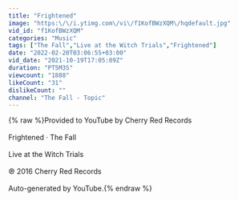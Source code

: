 ```yaml
---
title: "Frightened"
image: "https:\/\/i.ytimg.com\/vi\/f1KofBWzXQM\/hqdefault.jpg"
vid_id: "f1KofBWzXQM"
categories: "Music"
tags: ["The Fall","Live at the Witch Trials","Frightened"]
date: "2022-02-20T03:06:55+03:00"
vid_date: "2021-10-19T17:05:09Z"
duration: "PT5M3S"
viewcount: "1888"
likeCount: "31"
dislikeCount: ""
channel: "The Fall - Topic"
---
```

{% raw %}Provided to YouTube by Cherry Red Records<br /><br />Frightened · The Fall<br /><br />Live at the Witch Trials<br /><br />℗ 2016 Cherry Red Records<br /><br />Auto-generated by YouTube.{% endraw %}
